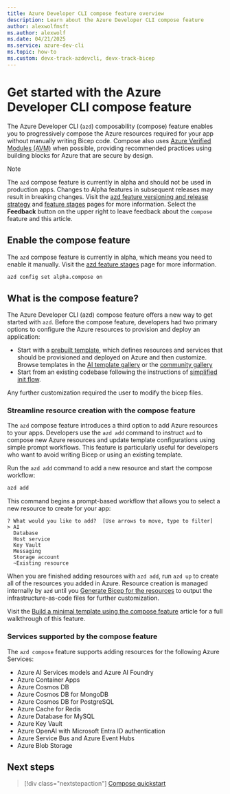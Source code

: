 ```yaml
---
title: Azure Developer CLI compose feature overview
description: Learn about the Azure Developer CLI compose feature
author: alexwolfmsft
ms.author: alexwolf
ms.date: 04/21/2025
ms.service: azure-dev-cli
ms.topic: how-to
ms.custom: devx-track-azdevcli, devx-track-bicep
---
```


# Get started with the Azure Developer CLI compose feature

The Azure Developer CLI (`azd`) composability (compose) feature enables you to progressively compose the Azure resources required for your app without manually writing Bicep code. Compose also uses [Azure Verified Modules (AVM)](https://aka.ms/avm) when possible, providing recommended practices using building blocks for Azure that are secure by design.

> [!NOTE]
> The `azd` compose feature is currently in alpha and should not be used in production apps. Changes to Alpha features in subsequent releases may result in breaking changes. Visit the [azd feature versioning and release strategy](/azure/developer/azure-developer-cli/feature-versioning) and [feature stages](https://github.com/Azure/azure-dev/blob/main/cli/azd/docs/feature-stages.md) pages for more information. Select the **Feedback** button on the upper right to leave feedback about the `compose` feature and this article.

## Enable the compose feature

The `azd` compose feature is currently in alpha, which means you need to enable it manually. Visit the [azd feature stages](https://aka.ms/azd-feature-stages) page for more information.

```bash
azd config set alpha.compose on
```

## What is the compose feature?

The Azure Developer CLI (azd) compose feature offers a new way to get started with `azd`. Before the compose feature, developers had two primary options to configure the Azure resources to provision and deploy an application:

- Start with a [prebuilt template](/azure/developer/azure-developer-cli/azd-templates), which defines resources and services that should be provisioned and deployed on Azure and then customize. Browse templates in the [AI template gallery](https://azure.github.io/ai-app-templates) or the [community gallery](https://azure.github.io/awesome-azd/)
- Start from an existing codebase following the instructions of [simplified init flow](/azure/developer/azure-developer-cli/start-with-app-code).

Any further customization required the user to modify the bicep files.

### Streamline resource creation with the compose feature

The `azd` compose feature introduces a third option to add Azure resources to your apps. Developers use the `azd add` command to instruct `azd` to compose new Azure resources and update template configurations using simple prompt workflows. This feature is particularly useful for developers who want to avoid writing Bicep or using an existing template.

Run the `azd add` command to add a new resource and start the compose workflow:

```bash
azd add
```

This command begins a prompt-based workflow that allows you to select a new resource to create for your app:

```output
? What would you like to add?  [Use arrows to move, type to filter]
> AI
  Database
  Host service
  Key Vault
  Messaging
  Storage account
  ~Existing resource
```

When you are finished adding resources with `azd add`, run `azd up` to create all of the resources you added in Azure. Resource creation is managed internally by `azd` until you [Generate Bicep for the resources](azd-compose-generate.md) to output the infrastructure-as-code files for further customization.

Visit the [Build a minimal template using the compose feature](azd-compose-quickstart.md) article for a full walkthrough of this feature.

### Services supported by the compose feature

The `azd compose` feature supports adding resources for the following Azure Services:

- Azure AI Services models and Azure AI Foundry
- Azure Container Apps
- Azure Cosmos DB
- Azure Cosmos DB for MongoDB
- Azure Cosmos DB for PostgreSQL
- Azure Cache for Redis
- Azure Database for MySQL
- Azure Key Vault
- Azure OpenAI with Microsoft Entra ID authentication
- Azure Service Bus and Azure Event Hubs
- Azure Blob Storage

## Next steps

> [!div class="nextstepaction"]
> [Compose quickstart](/azure/developer/azure-developer-cli/azd-compose-quickstart)

